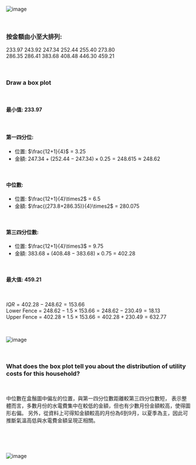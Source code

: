 
![image](https://github.com/user-attachments/assets/1ce0731c-9f7b-42a8-ac9a-b34927984c25)

<br/>

### 按金額由小至大排列:  

233.97 243.92 247.34 252.44 255.40 273.80  
286.35 286.41 383.68 408.48 446.30 459.21

<br/>

### Draw a box plot

<br/>

#### 最小值: 233.97

<br/>

#### 第一四分位:  

 - 位置: $\frac{12+1}{4}$ = 3.25  
 - 金額: $247.34+(252.44-247.34)\times0.25 = 248.615 \approx 248.62$

<br/>

#### 中位數:  

 - 位置: $\frac{12+1}{4}\times2$ = 6.5  
 - 金額: $\frac{(273.8+286.35)}{4}\times2$ = 280.075

<br/>

#### 第三四分位數:  

 - 位置: $\frac{12+1}{4}\times3$ = 9.75  
 - 金額: $383.68+(408.48-383.68)\times0.75$ = 402.28

<br/>

#### 最大值: 459.21

<br/>

$IQR = 402.28-248.62=153.66$  
Lower Fence = $248.62 - 1.5 \times 153.66 = 248.62 - 230.49 = 18.13$  
Upper Fence = $402.28 + 1.5 \times 153.66 = 402.28 + 230.49 = 632.77$  

<br/>

![image](https://github.com/user-attachments/assets/91505c5f-a17a-4c9c-b640-15291bc8b81d)

<br/>

### What does the box plot tell you about the distribution of utility costs for this household?

<br/>

中位數在盒鬚圖中偏左的位置，與第一四分位數距離較第三四分位數短，
表示整體而言，多數月份的水電費集中在較低的金額，但也有少數月份金額較高，使得圖形右偏。
另外，從資料上可得知金額較高的月份為6到9月，以夏季為主，因此可推斷氣溫高低與水電費金額呈現正相關。

<br/>
<br/>
<br/>

![image](https://github.com/user-attachments/assets/69a48c49-8c2c-4165-b5a0-06a6f063fae8)

